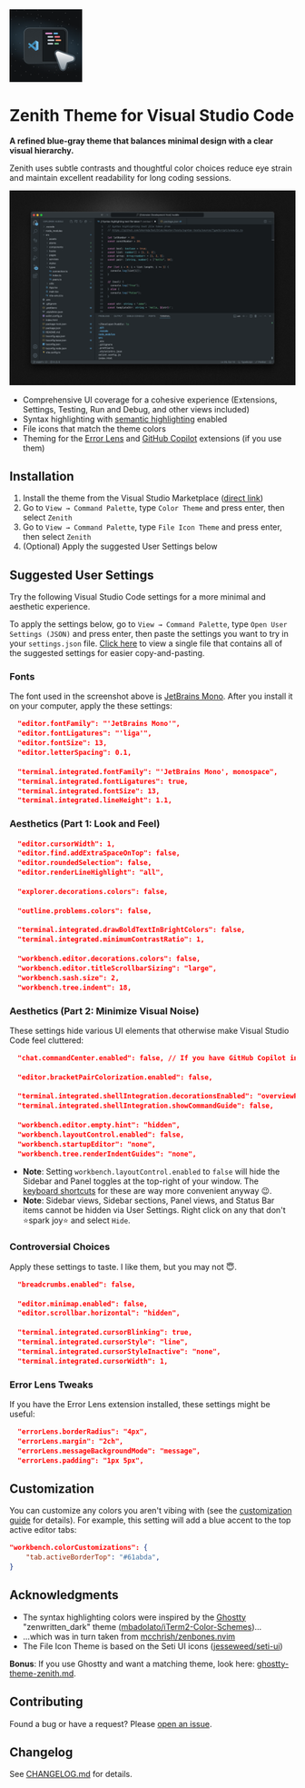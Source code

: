 <img src="icon.png" alt="Zenith Icon" width="128">

# Zenith Theme for Visual Studio Code

**A refined blue-gray theme that balances minimal design with a clear visual hierarchy.**

Zenith uses subtle contrasts and thoughtful color choices reduce eye strain and maintain excellent readability for long coding sessions.

![Zenith Screenshot](screenshot.png)

- Comprehensive UI coverage for a cohesive experience (Extensions, Settings, Testing, Run and Debug, and other views included)
- Syntax highlighting with [semantic highlighting](https://code.visualstudio.com/api/language-extensions/semantic-highlight-guide) enabled
- File icons that match the theme colors
- Theming for the [Error Lens](https://marketplace.visualstudio.com/items?itemName=usernamehw.errorlens) and [GitHub Copilot](https://marketplace.visualstudio.com/items?itemName=GitHub.copilot) extensions (if you use them)

## Installation

1. Install the theme from the Visual Studio Marketplace ([direct link](https://marketplace.visualstudio.com/items?itemName=britown.vscode-theme-zenith))
2. Go to `View → Command Palette`, type `Color Theme` and press enter, then select `Zenith`
3. Go to `View → Command Palette`, type `File Icon Theme` and press enter, then select `Zenith`
4. (Optional) Apply the suggested User Settings below

## Suggested User Settings

Try the following Visual Studio Code settings for a more minimal and aesthetic experience.

To apply the settings below, go to `View → Command Palette`, type `Open User Settings (JSON)` and press enter, then paste the settings you want to try in your `settings.json` file. [Click here](https://github.com/bkuzmanoski/vscode-theme-zenith/blob/main/suggested-settings.jsonc) to view a single file that contains all of the suggested settings for easier copy-and-pasting.

### Fonts

The font used in the screenshot above is [JetBrains Mono](https://www.jetbrains.com/lp/mono/). After you install it on your computer, apply the these settings:

```json
  "editor.fontFamily": "'JetBrains Mono'",
  "editor.fontLigatures": "'liga'",
  "editor.fontSize": 13,
  "editor.letterSpacing": 0.1,

  "terminal.integrated.fontFamily": "'JetBrains Mono', monospace",
  "terminal.integrated.fontLigatures": true,
  "terminal.integrated.fontSize": 13,
  "terminal.integrated.lineHeight": 1.1,
```

### Aesthetics (Part 1: Look and Feel)

```json
  "editor.cursorWidth": 1,
  "editor.find.addExtraSpaceOnTop": false,
  "editor.roundedSelection": false,
  "editor.renderLineHighlight": "all",

  "explorer.decorations.colors": false,

  "outline.problems.colors": false,

  "terminal.integrated.drawBoldTextInBrightColors": false,
  "terminal.integrated.minimumContrastRatio": 1,

  "workbench.editor.decorations.colors": false,
  "workbench.editor.titleScrollbarSizing": "large",
  "workbench.sash.size": 2,
  "workbench.tree.indent": 18,
```

### Aesthetics (Part 2: Minimize Visual Noise)

These settings hide various UI elements that otherwise make Visual Studio Code feel cluttered:

```json
  "chat.commandCenter.enabled": false, // If you have GitHub Copilot installed

  "editor.bracketPairColorization.enabled": false,

  "terminal.integrated.shellIntegration.decorationsEnabled": "overviewRuler",
  "terminal.integrated.shellIntegration.showCommandGuide": false,

  "workbench.editor.empty.hint": "hidden",
  "workbench.layoutControl.enabled": false,
  "workbench.startupEditor": "none",
  "workbench.tree.renderIndentGuides": "none",
```

- **Note**: Setting `workbench.layoutControl.enabled` to `false` will hide the Sidebar and Panel toggles at the top-right of your window. The [keyboard shortcuts](https://code.visualstudio.com/docs/getstarted/keybindings#_keyboard-shortcuts-reference) for these are way more convenient anyway 😉.
- **Note**: Sidebar views, Sidebar sections, Panel views, and Status Bar items cannot be hidden via User Settings. Right click on any that don't ⭐spark joy⭐ and select `Hide`.

### Controversial Choices

Apply these settings to taste. I like them, but you may not 😇.

```json
  "breadcrumbs.enabled": false,

  "editor.minimap.enabled": false,
  "editor.scrollbar.horizontal": "hidden",

  "terminal.integrated.cursorBlinking": true,
  "terminal.integrated.cursorStyle": "line",
  "terminal.integrated.cursorStyleInactive": "none",
  "terminal.integrated.cursorWidth": 1,
```

### Error Lens Tweaks

If you have the Error Lens extension installed, these settings might be useful:

```json
  "errorLens.borderRadius": "4px",
  "errorLens.margin": "2ch",
  "errorLens.messageBackgroundMode": "message",
  "errorLens.padding": "1px 5px",
```

## Customization

You can customize any colors you aren't vibing with (see the [customization guide](https://code.visualstudio.com/api/references/theme-color) for details). For example, this setting will add a blue accent to the top active editor tabs:

```json
"workbench.colorCustomizations": {
    "tab.activeBorderTop": "#61abda",
}
```

## Acknowledgments

- The syntax highlighting colors were inspired by the [Ghostty](https://ghostty.org/) "zenwritten_dark" theme ([mbadolato/iTerm2-Color-Schemes](https://github.com/mbadolato/iTerm2-Color-Schemes))...
- ...which was in turn taken from [mcchrish/zenbones.nvim](https://github.com/mcchrish/zenbones.nvim)
- The File Icon Theme is based on the Seti UI icons ([jesseweed/seti-ui](https://github.com/jesseweed/seti-ui))

**Bonus**: If you use Ghostty and want a matching theme, look here: [ghostty-theme-zenith.md](https://gist.github.com/bkuzmanoski/b0b310a77a8e9b9891f84af2712ad87b).

## Contributing

Found a bug or have a request? Please [open an issue](https://github.com/bkuzmanoski/vscode-theme-zenith/issues).

## Changelog

See [CHANGELOG.md](https://github.com/bkuzmanoski/vscode-theme-zenith/blob/main/CHANGELOG.md) for details.
